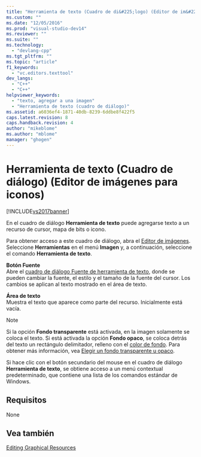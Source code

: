 ```yaml
---
title: "Herramienta de texto (Cuadro de di&#225;logo) (Editor de im&#225;genes para iconos) | Microsoft Docs"
ms.custom: ""
ms.date: "12/05/2016"
ms.prod: "visual-studio-dev14"
ms.reviewer: ""
ms.suite: ""
ms.technology: 
  - "devlang-cpp"
ms.tgt_pltfrm: ""
ms.topic: "article"
f1_keywords: 
  - "vc.editors.texttool"
dev_langs: 
  - "C++"
  - "C++"
helpviewer_keywords: 
  - "texto, agregar a una imagen"
  - "Herramienta de texto (cuadro de diálogo)"
ms.assetid: a6036ef4-1871-40db-8239-6ddbe8f422f5
caps.latest.revision: 8
caps.handback.revision: 4
author: "mikeblome"
ms.author: "mblome"
manager: "ghogen"
---
```

# Herramienta de texto (Cuadro de di&#225;logo) (Editor de im&#225;genes para iconos)
[!INCLUDE[vs2017banner](../assembler/inline/includes/vs2017banner.md)]

En el cuadro de diálogo **Herramienta de texto** puede agregarse texto a un recurso de cursor, mapa de bits o icono.  
  
 Para obtener acceso a este cuadro de diálogo, abra el [Editor de imágenes](../mfc/window-panes-image-editor-for-icons.md).  Seleccione **Herramientas** en el menú **Imagen** y, a continuación, seleccione el comando **Herramienta de texto**.  
  
 **Botón Fuente**  
 Abre el [cuadro de diálogo Fuente de herramienta de texto](../mfc/text-tool-font-dialog-box-image-editor-for-icons.md), donde se pueden cambiar la fuente, el estilo y el tamaño de la fuente del cursor.  Los cambios se aplican al texto mostrado en el área de texto.  
  
 **Área de texto**  
 Muestra el texto que aparece como parte del recurso.  Inicialmente está vacía.  
  
> [!NOTE]
>  Si la opción **Fondo transparente** está activada, en la imagen solamente se coloca el texto.  Si está activada la opción **Fondo opaco**, se coloca detrás del texto un rectángulo delimitador, relleno con el [color de fondo](../windows/selecting-foreground-or-background-colors-image-editor-for-icons.md).  Para obtener más información, vea [Elegir un fondo transparente u opaco](../windows/choosing-a-transparent-or-opaque-background-image-editor-for-icons.md).  
  
 Si hace clic con el botón secundario del mouse en el cuadro de diálogo **Herramienta de texto**, se obtiene acceso a un menú contextual predeterminado, que contiene una lista de los comandos estándar de Windows.  
  
## Requisitos  
 None  
  
## Vea también  
 [Editing Graphical Resources](../mfc/editing-graphical-resources-image-editor-for-icons.md)
